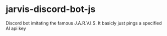 # jarvis-discord-bot-js
Discord bot imitating the famous J.A.R.V.I.S. It basicly just pings a specified AI api key
